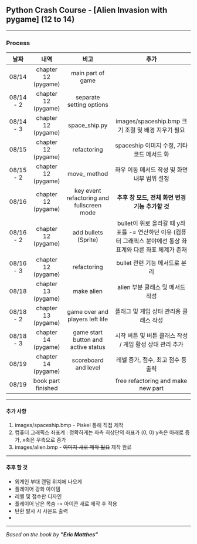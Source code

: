 ## Python Crash Course - \[Alien Invasion with pygame] (12 to 14)

---

### Process

|    날짜     |         내역          |                    비고                     |                                  추가                                  |
|:---------:|:-------------------:|:-----------------------------------------:|:--------------------------------------------------------------------:|
|   08/14   | chapter 12 (pygame) |             main part of game             |                                                                      |
| 08/14 - 2 | chapter 12 (pygame) |         separate setting options          |                                                                      |
| 08/14 - 3 | chapter 12 (pygame) |               space_ship.py               |                images/spaceship.bmp 크기 조절 및 배경 지우기 필요                |
|   08/15   | chapter 12 (pygame) |                refactoring                |                    spaceship 이미지 수정, 기타 코드 메서드 화                     |
| 08/15 - 2 | chapter 12 (pygame) |               move_ method                |                      좌우 이동 메서드 작성 및 화면 내부 범위 설정                      |
|   08/16   | chapter 12 (pygame) | key event refactoring and fullscreen mode |                    **추후 창 모드, 전체 화면 변경 기능 추가할 것**                    |
| 08/16 - 2 | chapter 12 (pygame) |           add bullets (Sprite)            | bullet이 위로 올라갈 때 y좌표를 -= 연산하던 이유 (컴퓨터 그래픽스 분야에선 통상 좌표계와 다른 좌표 체계가 존재 |
| 08/16 - 3 | chapter 12 (pygame) |                refactoring                |                         bullet 관련 기능 메서드로 분리                         |
|   08/18   | chapter 13 (pygame) |                make alien                 |                        alien 부분 클래스 및 메서드 작성                         |
| 08/18 - 2 | chapter 13 (pygame) |      game over and players left life      |                        플래그 및 게임 상태 관리용 클래스 작성                        |
| 08/18 - 3 | chapter 14 (pygame) |    game start button and active status    |                  시작 버튼 및 버튼 클래스 작성 / 게임 활성 상태 관리 추가                  |
|   08/19   | chapter 14 (pygame) |           scoreboard and level            |                        레벨 증가, 점수, 최고 점수 등 출력                         |
|   08/19   | book part finished  |                                           |                  free refactoring and make new part                  |
---

#### 추가 사항
1. images/spaceship.bmp - Piskel 통해 직접 제작
2. 컴퓨터 그래픽스 좌표계 : 정확하게는 좌측 최상단의 좌표가 (0, 0) y축은 아래로 증가, x축은 우측으로 증가
3. images/alien.bmp - ~~이미지 새로 제작 필요~~ 제작 완료
---

#### 추후 할 것
- 외계인 부대 랜덤 위치에 나오게
- 플레이어 강화 아이템
- 레벨 및 점수판 디자인
- 플레이어 남은 목숨 -> 아이콘 새로 제작 후 적용
- 탄환 발사 시 사운드 출력
- 

---

*Based on the book by **"Eric Matthes"***